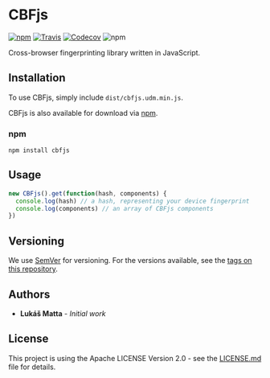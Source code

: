 # CBFjs

[![npm](https://img.shields.io/npm/v/cbfjs.svg)](https://www.npmjs.com/package/cbfjs)
[![Travis](https://img.shields.io/travis/lukasmatta/cbfjs.svg)](https://travis-ci.org/lukasmatta/cbfjs)
[![Codecov](https://img.shields.io/codecov/c/github/lukasmatta/cbfjs.svg)](https://codecov.io/gh/lukasmatta/cbfjs/)
![npm](https://img.shields.io/npm/l/cbfjs.svg)

Cross-browser fingerprinting library written in JavaScript.

## Installation

To use CBFjs, simply include `dist/cbfjs.udm.min.js`.

CBFjs is also available for download via [npm](https://www.npmjs.com/package/cbfjs).

### npm

```shell
npm install cbfjs
```

## Usage

```js
new CBFjs().get(function(hash, components) {
  console.log(hash) // a hash, representing your device fingerprint
  console.log(components) // an array of CBFjs components
})
```

## Versioning

We use [SemVer](http://semver.org/) for versioning. For the versions available, see the [tags on this repository](https://github.com/lukasmatta/cbfjs/tags).

## Authors

* **Lukáš Matta** - *Initial work*

## License

This project is using the Apache LICENSE Version 2.0 - see the [LICENSE.md](LICENSE.md) file for details.

